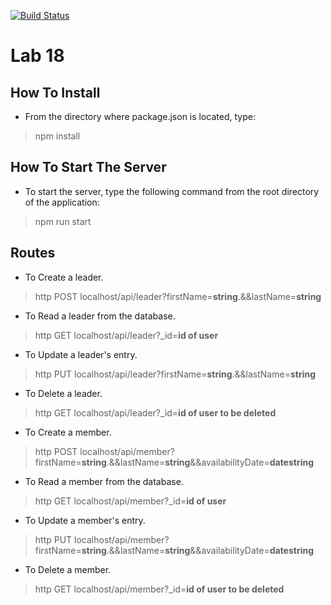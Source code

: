[![Build Status](https://travis-ci.org/Adutchguy/lab-16-basic-auth.svg?branch=master)](https://travis-ci.org/Adutchguy/lab-16-basic-auth)
# Lab 18

## How To Install

* From the directory where package.json is located, type:
> npm install

## How To Start The Server

* To start the server, type the following command from the root directory of the application:
> npm run start

## Routes

* To Create a leader.
> http POST localhost/api/leader?firstName=**string**.&&lastName=**string**

* To Read a leader from the database.
> http GET localhost/api/leader?_id=**id of user**

* To Update a leader's entry.
> http PUT localhost/api/leader?firstName=**string**.&&lastName=**string**

* To Delete a leader.
> http GET localhost/api/leader?_id=**id of user to be deleted**

* To Create a member.
> http POST localhost/api/member?firstName=**string**.&&lastName=**string**&&availabilityDate=**datestring**

* To Read a member from the database.
> http GET localhost/api/member?_id=**id of user**

* To Update a member's entry.
> http PUT localhost/api/member?firstName=**string**.&&lastName=**string**&&availabilityDate=**datestring**

* To Delete a member.
> http GET localhost/api/member?_id=**id of user to be deleted**
